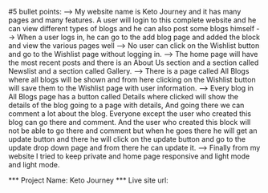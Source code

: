 #5 bullet points:
--> My website name is Keto Journey and it has many pages and many features. A user will login to this complete website and he can view different types of blogs and he can also post some blogs himself
--> When a user logs in, he can go to the add blog page and added the block and view the various pages well
--> No user can click on the Wishlist button and go to the Wishlist page without logging in.
--> The home page will have the most recent posts and there is an About Us section and a section called Newslist and a section called Gallery.
--> There is a page called All Blogs where all blogs will be shown and from here clicking on the Wishlist button will save them to the Wishlist page with user information.
--> Every blog in All Blogs page has a button called Details where clicked will show the details of the blog going to a page with details, And going there we can comment a lot about the blog. Everyone except the user who created this blog can go there and comment. And the user who created this block will not be able to go there and comment but when he goes there he will get an update button and there he will click on the update button and go to the update drop down page and from there he can update it.
--> Finally from my website I tried to keep private and home page responsive and light mode and light mode.


*** Project Name: Keto Journey
*** Live site url: 